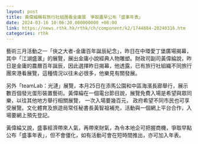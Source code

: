 ```yaml
---
layout: post
title: 黃偉綸稱有旅行社組團看金庸展　爭取盡早公布「盛事年表」
date: 2024-03-16 10:06:20.000000000 +08:00
link: https://news.rthk.hk/rthk/ch/component/k2/1744884-20240316.htm
categories: rthk
---
```


藝術三月活動之一「俠之大者-金庸百年誕辰紀念」，昨日在中環愛丁堡廣場揭幕，其中「江湖盛滙」的展覽，展出金庸小說經典人物雕塑。財政司副司黃偉綸說，昨日是金庸的農曆百年誕辰，因此選擇昨日揭幕，他透露，已有旅行社組織不同旅行團來港看展覽，這種情況以往未必很多，他樂見有關發展。

另外「teamLab：光漣」展覽，本月25日在添馬公園和中區海濱長廊舉行，展示數百個發光蛋形裝置藝術。黃偉綸在一個電台節目說，展覽免費入場是希望與眾同樂，以往其他地方舉行相關展覽， 一次入場要幾百元， 政府希望不同市民也可享受展覽。文化體育及旅遊局常任秘書長黃智祖補充，活動與一個網上平台合作，入場要網上預先登記。

黃偉綸又說，盛事經濟帶來人氣，再帶來財氣，為令本地企可把握商機，爭取早點公布「盛事年表」，但不會僵化，如有活動可會在短時間推出，亦可加入年表。
